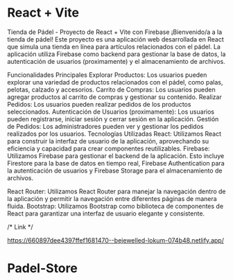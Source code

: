 # React + Vite

Tienda de Pádel - Proyecto de React + Vite con Firebase
¡Bienvenido/a a la tienda de pádel! Este proyecto es una aplicación web desarrollada en React que simula una tienda en línea para artículos relacionados con el pádel. La aplicación utiliza Firebase como backend para gestionar la base de datos, la autenticación de usuarios (proximamente) y el almacenamiento de archivos.

Funcionalidades Principales
Explorar Productos: Los usuarios pueden explorar una variedad de productos relacionados con el pádel, como palas, pelotas, calzado y accesorios.
Carrito de Compras: Los usuarios pueden agregar productos al carrito de compras y gestionar su contenido.
Realizar Pedidos: Los usuarios pueden realizar pedidos de los productos seleccionados.
Autenticación de Usuarios (proximamente): Los usuarios pueden registrarse, iniciar sesión y cerrar sesión en la aplicación.
Gestión de Pedidos: Los administradores pueden ver y gestionar los pedidos realizados por los usuarios.
Tecnologías Utilizadas
React: Utilizamos React para construir la interfaz de usuario de la aplicación, aprovechando su eficiencia y capacidad para crear componentes reutilizables.
Firebase: Utilizamos Firebase para gestionar el backend de la aplicación. Esto incluye Firestore para la base de datos en tiempo real, Firebase Authentication para la autenticación de usuarios y Firebase Storage para el almacenamiento de archivos.

React Router: Utilizamos React Router para manejar la navegación dentro de la aplicación y permitir la navegación entre diferentes páginas de manera fluida.
Bootstrap: Utilizamos Bootstrap como biblioteca de componentes de React para garantizar una interfaz de usuario elegante y consistente.

/* Link */

https://660897dee4397ffef1681470--bejewelled-lokum-074b48.netlify.app/
# Padel-Store
